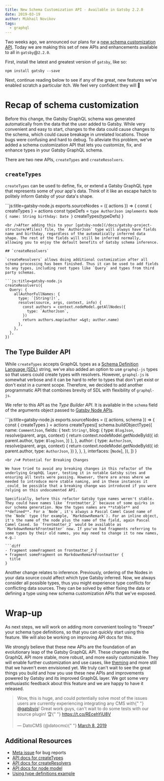 ```yaml
---
title: New Schema Customization API - Available in Gatsby 2.2.0
date: 2019-03-19
author: Mikhail Novikov
tags:
  - graphql
---
```


Two weeks ago, we announced our plans for a [new schema customization API](/blog/2019-03-04-new-schema-customization/). Today we are making this set of new APIs and enhancements available to all in `gatsby`@`2.2.0`.

First, install the latest and greatest version of `gatsby`, like so:

```shell
npm install gatsby --save
```

Next, continue reading below to see if any of the great, new features we've enabled scratch a particular itch. We feel very confident they will 💜

# Recap of schema customization

Before this change, the Gatsby GraphQL schema was generated automatically from the data that the user added to Gatsby. While very convenient and easy to start, changes to the data could cause changes to the schema, which could cause breakage in unrelated locations. Those bugs were confusing and hard to debug. To alleviate this problem, we've added a schema customization API that lets you customize, fix, and enhance types in your Gatsby GraphQL schema.

There are two new APIs, `createTypes` and `createResolvers`.

## `createTypes`

`createTypes` can be used to define, fix, or extend a Gatsby GraphQL type that represents some of your app's data. Think of it like an escape hatch to politely inform Gatsby of your data's shape.

```js:title=gatsby-node.js exports.sourceNodes = ({ actions }) => { const { createTypes } = actions const typeDefs = `type AuthorJson implements Node {
      name: String
      birthday: Date
    }` createTypes(typeDefs) }

    <br />After adding this to your [gatsby-node](/docs/gatsby-project-structure/#files) file, the `AuthorJson` type will always have fields name and birthday, regardless of the automatically inferred data shape. The rest of the fields will still be inferred normally, allowing you to enjoy the default benefits of Gatsby schema inference.
    
    ## `createResolvers`
    
    `createResolvers` allows doing additional customization after all schema processing has been finished. Thus it can be used to add fields to any types, including root types like `Query` and types from third party schemas.
    
    ```js:title=gatsby-node.js
    createResolvers({
      Query: {
        allAuthorFullNames: {
          type: `[String!]!`,
          resolve(source, args, context, info) {
            const authors = context.nodeModel.getAllNodes({
              type: `AuthorJson`,
            })
            return authors.map(author =&gt; author.name)
          },
        },
      },
    })
    

## The Type Builder API

While `createTypes` accepts GraphQL types as a [Schema Definition Language (SDL)](https://graphql.org/learn/schema/) string, we've also added an option to use `graphql-js` types so that users could create types with resolvers. However, `graphql-js` is somewhat verbose and it can be hard to refer to types that don't yet exist or don't exist in a current scope. Therefore, we decided to add another programmatic API that combines brevity of SDL with flexibility of `graphql-js`.

We refer to this API as the *Type Builder API*. It is available in the `schema` field of the arguments object passed to [Gatsby Node APIs](/docs/node-apis/).

```js:title=gatsby-node.js exports.sourceNodes = ({ actions, schema }) => { const { createTypes } = actions createTypes([ schema.buildObjectType({ name: `CommentJson`, fields: { text: `String!`, blog: { type: `BlogJson`, resolve(parent, args, context) { return context.nodeModel.getNodeById({ id: parent.author, type: `BlogJson`, }) }, }, author: { type: `AuthorJson`, resolve(parent, args, context) { return context.nodeModel.getNodeById({ id: parent.author, type: `AuthorJson`, }) }, }, }, interfaces: [`Node`], }), ]) }

    <br /># Potential for Breaking Changes
    
    We have tried to avoid any breaking changes in this refactor of the underlying GraphQL layer, testing it in notable Gatsby sites and ensuring all tests were passing. However, there are areas where we needed to introduce more stable naming, and in these instances it _could_ be possible that a breaking change was introduced if you were relying on this undocumented API.
    
    Specifically, before this refactor Gatsby type names weren't stable. They could have names like `frontmatter_2` because of some quirks in our schema generation. Now the types names are **stable** and **defined**. For a `Node`, it's always a Pascal Camel Cased name of the `Node` type (for example, `MarkdownRemark`). For an inline object, it's the name of the node plus the name of the field, again Pascal Camel Cased. So `frontmatter_2` would be available as `MarkdownRemarkFrontmatter` now. If you've had fragments referring to some types by their old names, you may need to change it to new names, e.g.:
    
    ```diff
    - fragment someFragment on frontmatter_2 {
    + fragment someFragment on MarkdownRemarkFrontmatter {
      title
    }
    

Another change relates to inference. Previously, ordering of the Nodes in your data source could affect which type Gatsby inferred. Now, we always consider all possible types, thus you might experience type conflicts for conflicting data sources. They can be solved by either fixing the data or defining a type using new schema customization APIs that we've exposed.

# Wrap-up

As next steps, we will work on adding more convenient tooling to "freeze" your schema type definitions, so that you can quickly start using this feature. We will also be working on improving API docs for this.

We strongly believe that these new APIs are the foundation of an evolutionary leap of the Gatsby GraphQL API. These changes make the GraphQL API more stable, more robust, and more easily customizable. They will enable further customization and use cases, like [theming](/blog/2018-11-11-introducing-gatsby-themes/) and more still that we haven't even envisioned yet. We truly can't wait to see the great things you build and how you use these new APIs and improvements powered by Gatsby and its improved GraphQL layer. We got some very enthusiastic feedback about this feature and we are happy to have it released.

<blockquote class="twitter-tweet" data-lang="en">
  <p lang="en" dir="ltr">
    Wow, this is huge, and could potentially solve most of the issues users are
    currently experiencing integrating any CMS with{" "}
    <a href="https://twitter.com/gatsbyjs?ref_src=twsrc%5Etfw">@gatsbyjs</a>!
    Great work guys, can&#39;t wait to do some tests with our source plugin! 🏆{" "}
    <a href="https://t.co/REcehYiU8V">https://t.co/REcehYiU8V</a>
  </p>
  &mdash; DatoCMS (@datocms){" "}
  <a href="https://twitter.com/datocms/status/1103896814351048704?ref_src=twsrc%5Etfw">
    March 8, 2019
  </a>
</blockquote>

## Additional Resources

- [Meta issue](https://github.com/gatsbyjs/gatsby/issues/12272) for bug reports
- [API docs for createTypes](/docs/actions/#createTypes)
- [API docs for createResolvers](/docs/node-apis/#createResolvers)
- [API docs for node model](/docs/node-model)
- [Using type definitions example](https://github.com/gatsbyjs/gatsby/tree/master/examples/using-type-definitions)